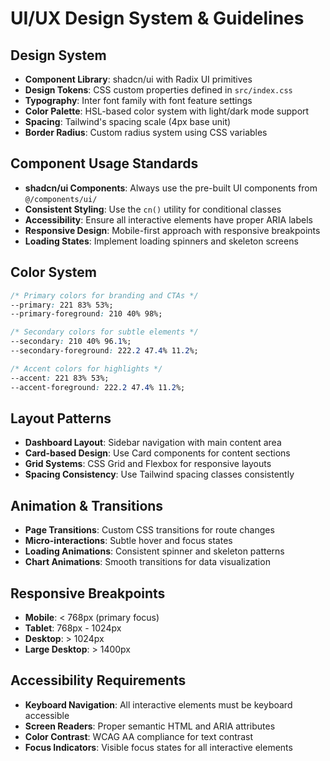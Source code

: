 # UI/UX Design System & Guidelines

## Design System
- **Component Library**: shadcn/ui with Radix UI primitives
- **Design Tokens**: CSS custom properties defined in `src/index.css`
- **Typography**: Inter font family with font feature settings
- **Color Palette**: HSL-based color system with light/dark mode support
- **Spacing**: Tailwind's spacing scale (4px base unit)
- **Border Radius**: Custom radius system using CSS variables

## Component Usage Standards
- **shadcn/ui Components**: Always use the pre-built UI components from `@/components/ui/`
- **Consistent Styling**: Use the `cn()` utility for conditional classes
- **Accessibility**: Ensure all interactive elements have proper ARIA labels
- **Responsive Design**: Mobile-first approach with responsive breakpoints
- **Loading States**: Implement loading spinners and skeleton screens

## Color System
```css
/* Primary colors for branding and CTAs */
--primary: 221 83% 53%;
--primary-foreground: 210 40% 98%;

/* Secondary colors for subtle elements */
--secondary: 210 40% 96.1%;
--secondary-foreground: 222.2 47.4% 11.2%;

/* Accent colors for highlights */
--accent: 221 83% 53%;
--accent-foreground: 222.2 47.4% 11.2%;
```

## Layout Patterns
- **Dashboard Layout**: Sidebar navigation with main content area
- **Card-based Design**: Use Card components for content sections
- **Grid Systems**: CSS Grid and Flexbox for responsive layouts
- **Spacing Consistency**: Use Tailwind spacing classes consistently

## Animation & Transitions
- **Page Transitions**: Custom CSS transitions for route changes
- **Micro-interactions**: Subtle hover and focus states
- **Loading Animations**: Consistent spinner and skeleton patterns
- **Chart Animations**: Smooth transitions for data visualization

## Responsive Breakpoints
- **Mobile**: < 768px (primary focus)
- **Tablet**: 768px - 1024px
- **Desktop**: > 1024px
- **Large Desktop**: > 1400px

## Accessibility Requirements
- **Keyboard Navigation**: All interactive elements must be keyboard accessible
- **Screen Readers**: Proper semantic HTML and ARIA attributes
- **Color Contrast**: WCAG AA compliance for text contrast
- **Focus Indicators**: Visible focus states for all interactive elements